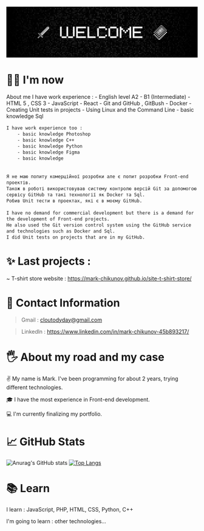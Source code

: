 ![Header](https://github.com/mark-chikunov/mark-chikunov/blob/main/assets/welcome1.jpg)

# 🙋‍♂️ I'm now
About me
    I have work experience : 
        - English level A2 - B1 (Intermediate)
        - HTML 5 , CSS 3
        - JavaScript
        - React
        - Git and GitHub , GitBush
        - Docker
        - Creating Unit tests in projects
        - Using Linux and the Command Line
        - basic knowledge Sql

    I have work experience too :
        - basic knowledge Photoshop 
        - basic knowledge C++
        - basic knowledge Python
        - basic knowledge Figma 
        - basic knowledge 
    
    
    Я не маю попиту комерційної розробки але є попит розробки Front-end проектів. 
    Також в роботі використовував систему контролю версій Git за допомогою сервісу GitHub та такі технології як Docker та Sql. 
    Робив Unit тести в проектах, які є в моєму GitHub.
    
    I have no demand for commercial development but there is a demand for the development of Front-end projects.
    He also used the Git version control system using the GitHub service and technologies such as Docker and Sql.
    I did Unit tests on projects that are in my GitHub.
# ✨ Last projects :
~ T-shirt store website : https://mark-chikunov.github.io/site-t-shirt-store/
# 🤙 Contact Information
> Gmail : cloutodyday@gmail.com

> Linkedln : https://www.linkedin.com/in/mark-chikunov-45b893217/
# 🖐️ About my road and my case
✌️ My name is Mark. I've been programming for about 2 years, trying different technologies. 

🎓 I have the most experience in Front-end development.

💻 I'm currently finalizing my portfolio.
# 📈 GitHub Stats
![Anurag's GitHub stats](https://github-readme-stats.vercel.app/api?username=mark-chikunov&show_icons=true&theme=dark)
[![Top Langs](https://github-readme-stats.vercel.app/api/top-langs/?username=mark-chikunov&layout=compact&theme=dark)](https://github.com/anuraghazra/github-readme-stats)
# 📚 Learn
I learn : JavaScript, PHP, HTML, CSS, Python, C++

I'm going to learn : other technologies...
